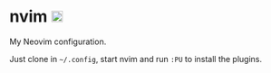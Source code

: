 # nvim <a href='https://www.recurse.com' title='Made with love at the Recurse Center'><img src='https://cloud.githubusercontent.com/assets/2883345/11325206/336ea5f4-9150-11e5-9e90-d86ad31993d8.png' height='20px'/></a>

My Neovim configuration.

Just clone in `~/.config`, start nvim and run `:PU` to install the plugins.
